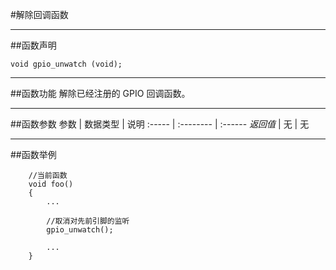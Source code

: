 #解除回调函数
***
##函数声明
```
void gpio_unwatch (void);
```
***
##函数功能
解除已经注册的 GPIO 回调函数。

***
##函数参数
参数    | 数据类型   | 说明
:----- | :-------- | :------
*返回值*  | 无    | 无

***
##函数举例
```
	//当前函数
	void foo()
	{
		...
		
		//取消对先前引脚的监听
		gpio_unwatch();
		
		...
	}
	
```